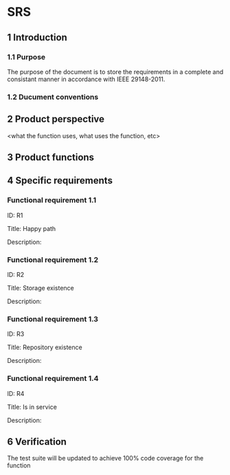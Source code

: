 # SRS

## 1 Introduction

<some overview>

### 1.1 Purpose

The purpose of the document is to store the requirements in a complete and consistant manner in accordance with IEEE 29148-2011.

### 1.2 Ducument conventions

<if any>

## 2 Product perspective

<what the function uses, what uses the function, etc>

## 3 Product functions

<what does the function actually do>

## 4 Specific requirements

### Functional requirement 1.1
ID: R1

Title: Happy path

Description:


### Functional requirement 1.2
ID: R2

Title: Storage existence

Description:

### Functional requirement 1.3
ID: R3

Title: Repository existence

Description:

### Functional requirement 1.4
ID: R4

Title: Is in service

Description:

## 6 Verification

The test suite will be updated to achieve 100% code coverage for the function